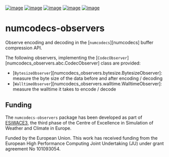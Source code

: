 [![image](https://img.shields.io/github/actions/workflow/status/juntyr/numcodecs-observers/ci.yml?branch=main)](https://github.com/juntyr/numcodecs-observers/actions/workflows/ci.yml?query=branch%3Amain)
[![image](https://img.shields.io/pypi/v/numcodecs-observers.svg)](https://pypi.python.org/pypi/numcodecs-observers)
[![image](https://img.shields.io/pypi/l/numcodecs-observers.svg)](https://github.com/juntyr/numcodecs-observers/blob/main/LICENSE)
[![image](https://img.shields.io/pypi/pyversions/numcodecs-observers.svg)](https://pypi.python.org/pypi/numcodecs-observers)
[![image](https://readthedocs.org/projects/numcodecs-observers/badge/?version=latest)](https://numcodecs-observers.readthedocs.io/en/latest/?badge=latest)

# numcodecs-observers

Observe encoding and decoding in the [`numcodecs`][numcodecs] buffer compression API.

The following observers, implementing the [`CodecObserver`][numcodecs_observers.abc.CodecObserver] class are provided:

- [`BytesizeObserver`][numcodecs_observers.bytesize.BytesizeObserver]: measure the byte size of the data before and after encoding / decoding
- [`WalltimeObserver`][numcodecs_observers.walltime.WalltimeObserver]: measure the walltime it takes to encode / decode

## Funding

The `numcodecs-observers` package has been developed as part of [ESiWACE3](https://www.esiwace.eu), the third phase of the Centre of Excellence in Simulation of Weather and Climate in Europe.

Funded by the European Union. This work has received funding from the European High Performance Computing Joint Undertaking (JU) under grant agreement No 101093054.
